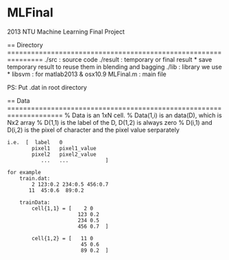 MLFinal
=======

2013 NTU Machine Learning Final Project


== Directory ===============================================================
  ./src     :  source code
  ./result  :  temporary or final result
                  * save temporary result to reuse them in blending and bagging
  ./lib     :  library we use
                  * libsvm : for matlab2013 & osx10.9
  MLFinal.m :  main file

  PS: Put .dat in root directory

== Data ====================================================================
    % Data is an 1xN cell.
    % Data(1,i) is an data(D), which is Nx2 array
    % D(1,1) is the label of the D, D(1,2) is always zero
    % D(i,1) and D(i,2) is the pixel of character and the pixel value serparately 

    i.e.  [  label   0
            pixel1   pixel1_value
            pixel2   pixel2_value
               ...   ...            ]

    for example
        train.dat:
            2 123:0.2 234:0.5 456:0.7
           11  45:0.6  89:0.2

        trainData:
            cell{1,1} = [    2 0
                           123 0.2
                           234 0.5
                           456 0.7  ] 

            cell{1,2} = [   11 0
                            45 0.6
                            89 0.2  ]      
